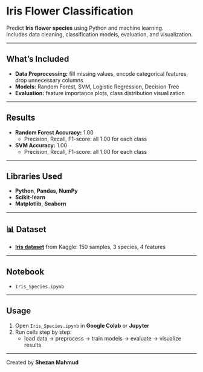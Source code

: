 # Iris Flower Classification

Predict **Iris flower species** using Python and machine learning.  
Includes data cleaning, classification models, evaluation, and visualization.

---

## What’s Included
- **Data Preprocessing:** fill missing values, encode categorical features, drop unnecessary columns  
- **Models:** Random Forest, SVM, Logistic Regression, Decision Tree  
- **Evaluation:** feature importance plots, class distribution visualization  

---

## Results
- **Random Forest Accuracy:** 1.00  
  - Precision, Recall, F1-score: all 1.00 for each class  
- **SVM Accuracy:** 1.00  
  - Precision, Recall, F1-score: all 1.00 for each class  

---

## Libraries Used
- **Python**, **Pandas**, **NumPy**  
- **Scikit-learn**  
- **Matplotlib**, **Seaborn**  

---

## 📊 Dataset
- [**Iris dataset**](https://www.kaggle.com/datasets/uciml/iris?utm_source=chatgpt.com) from Kaggle: 150 samples, 3 species, 4 features


---

## Notebook
- `Iris_Species.ipynb`  

---

## Usage
1. Open `Iris_Species.ipynb` in **Google Colab** or **Jupyter**  
2. Run cells step by step:  
   - load data → preprocess → train models → evaluate → visualize results  

---

Created by **Shezan Mahmud**


